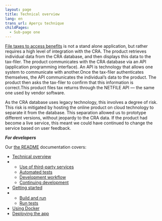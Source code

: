 ```yaml
---
layout: page
title: Technical overview
lang: en
trans_url: Aperçu technique
childPages:
  - Sub-page one
---
```

[File taxes to access benefits](https://claim-tax-benefits.azurewebsites.net/start) is not a stand alone application, but rather requires a high level of integration with the CRA. The product retrieves individual data from the CRA database, and then displays this data to the tax-filer. The product communicates with the CRA database via an API (application programming interface). An API is technology that allows one system to communicate with another.Once the tax-filer authenticates themselves, the API communicates the individual’s data to the product. The product then asks the tax-filer to confirm that this information is correct.This product files tax returns through the NETFILE API — the same one used by vendor software.

As the CRA database uses legacy technology, this involves a degree of risk. This risk is mitigated by hosting the online product on cloud technology to separate it from the database. This separation allowed us to prototype different versions, without jeopardy to the CRA data. If the product had become a live service, this meant we could have continued to change the service based on user feedback.

***For developers***

Our [the README](https://github.com/cds-snc/cra-claim-tax-benefits#getting-started-npm) documentation covers:

* [Technical overview](https://github.com/cds-snc/cra-claim-tax-benefits#technical-overview)
* * [Use of third-party services](https://github.com/cds-snc/cra-claim-tax-benefits#use-of-third-party-services)
  * [Automated tests](https://github.com/cds-snc/cra-claim-tax-benefits#automated-tests)
  * [Development workflow](https://github.com/cds-snc/cra-claim-tax-benefits#development-workflow)
  * [Continuing development](https://github.com/cds-snc/cra-claim-tax-benefits#continuing-development)
* [Getting started](https://github.com/cds-snc/cra-claim-tax-benefits#getting-started-npm)
* * [Build and run](https://github.com/cds-snc/cra-claim-tax-benefits#build-and-run)
  * [Run tests](https://github.com/cds-snc/cra-claim-tax-benefits#run-tests)
* [Using Docker](https://github.com/cds-snc/cra-claim-tax-benefits#using-docker)
* [Deploying the app](https://github.com/cds-snc/cra-claim-tax-benefits#deploying-the-app)